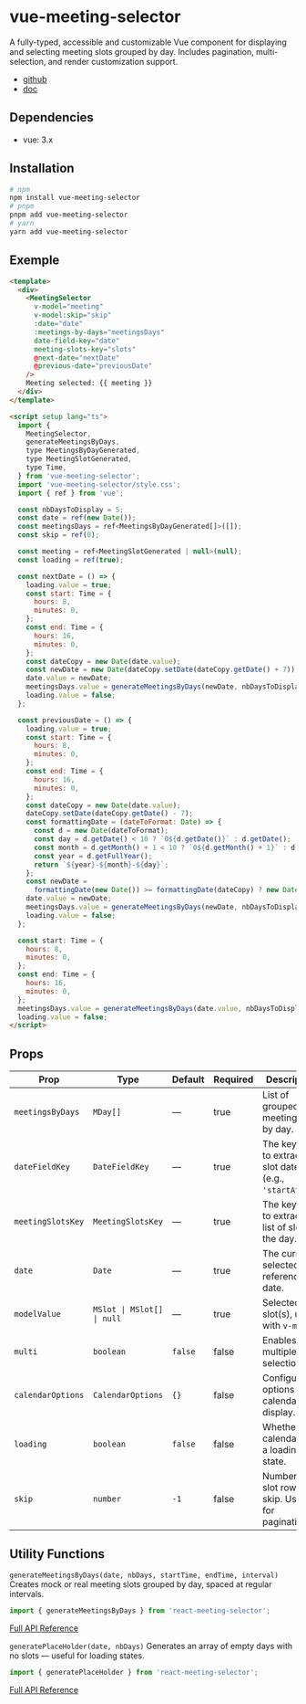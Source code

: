 # vue-meeting-selector

A fully-typed, accessible and customizable Vue component for displaying and selecting meeting slots grouped by day. Includes pagination, multi-selection, and render customization support.

- [github](https://github.com/IneoO/meeting-selector)
- [doc](https://meeting-selector.tuturu.io)

## Dependencies

- vue: 3.x

## Installation

```bash
# npm
npm install vue-meeting-selector
# pnpm
pnpm add vue-meeting-selector
# yarn
yarn add vue-meeting-selector
```

## Exemple

```html
<template>
  <div>
    <MeetingSelector
      v-model="meeting"
      v-model:skip="skip"
      :date="date"
      :meetings-by-days="meetingsDays"
      date-field-key="date"
      meeting-slots-key="slots"
      @next-date="nextDate"
      @previous-date="previousDate"
    />
    Meeting selected: {{ meeting }}
  </div>
</template>

<script setup lang="ts">
  import {
    MeetingSelector,
    generateMeetingsByDays,
    type MeetingsByDayGenerated,
    type MeetingSlotGenerated,
    type Time,
  } from 'vue-meeting-selector';
  import 'vue-meeting-selector/style.css';
  import { ref } from 'vue';

  const nbDaysToDisplay = 5;
  const date = ref(new Date());
  const meetingsDays = ref<MeetingsByDayGenerated[]>([]);
  const skip = ref(0);

  const meeting = ref<MeetingSlotGenerated | null>(null);
  const loading = ref(true);

  const nextDate = () => {
    loading.value = true;
    const start: Time = {
      hours: 8,
      minutes: 0,
    };
    const end: Time = {
      hours: 16,
      minutes: 0,
    };
    const dateCopy = new Date(date.value);
    const newDate = new Date(dateCopy.setDate(dateCopy.getDate() + 7));
    date.value = newDate;
    meetingsDays.value = generateMeetingsByDays(newDate, nbDaysToDisplay, start, end, 30);
    loading.value = false;
  };

  const previousDate = () => {
    loading.value = true;
    const start: Time = {
      hours: 8,
      minutes: 0,
    };
    const end: Time = {
      hours: 16,
      minutes: 0,
    };
    const dateCopy = new Date(date.value);
    dateCopy.setDate(dateCopy.getDate() - 7);
    const formattingDate = (dateToFormat: Date) => {
      const d = new Date(dateToFormat);
      const day = d.getDate() < 10 ? `0${d.getDate()}` : d.getDate();
      const month = d.getMonth() + 1 < 10 ? `0${d.getMonth() + 1}` : d.getMonth() + 1;
      const year = d.getFullYear();
      return `${year}-${month}-${day}`;
    };
    const newDate =
      formattingDate(new Date()) >= formattingDate(dateCopy) ? new Date() : new Date(dateCopy);
    date.value = newDate;
    meetingsDays.value = generateMeetingsByDays(newDate, nbDaysToDisplay, start, end, 30);
    loading.value = false;
  };

  const start: Time = {
    hours: 8,
    minutes: 0,
  };
  const end: Time = {
    hours: 16,
    minutes: 0,
  };
  meetingsDays.value = generateMeetingsByDays(date.value, nbDaysToDisplay, start, end, 30);
  loading.value = false;
</script>
```

## Props

| Prop              | Type                       | Default | Required | Description                                                |
| ----------------- | -------------------------- | ------- | -------- | ---------------------------------------------------------- |
| `meetingsByDays`  | `MDay[]`                   | —       | true     | List of grouped meeting slots by day.                      |
| `dateFieldKey`    | `DateFieldKey`             | —       | true     | The key used to extract the slot date (e.g., `'startAt'`). |
| `meetingSlotsKey` | `MeetingSlotsKey`          | —       | true     | The key used to extract the list of slots of the day.      |
| `date`            | `Date`                     | —       | true     | The currently selected or reference date.                  |
| `modelValue`      | `MSlot \| MSlot[] \| null` | —       | true     | Selected slot(s), used with `v-model`.                     |
| `multi`           | `boolean`                  | `false` | false    | Enables multiple slot selection.                           |
| `calendarOptions` | `CalendarOptions`          | `{}`    | false    | Configuration options for calendar display.                |
| `loading`         | `boolean`                  | `false` | false    | Whether the calendar is in a loading state.                |
| `skip`            | `number`                   | `-1`    | false    | Number of slot rows to skip. Useful for pagination.        |

## Utility Functions

`generateMeetingsByDays(date, nbDays, startTime, endTime, interval)`
Creates mock or real meeting slots grouped by day, spaced at regular intervals.

```typescript
import { generateMeetingsByDays } from 'react-meeting-selector';
```

[Full API Reference](https://meeting-selector.tuturu.io/common-meeting-selector/generate-meetings-by-days.html)

`generatePlaceHolder(date, nbDays)`
Generates an array of empty days with no slots — useful for loading states.

```typescript
import { generatePlaceHolder } from 'react-meeting-selector';
```

[Full API Reference](https://meeting-selector.tuturu.io/common-meeting-selector/generate-placeholder.html)
